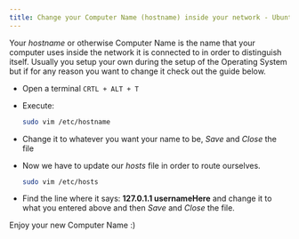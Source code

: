 ```yaml
---
title: Change your Computer Name (hostname) inside your network - Ubuntu
---
```


Your *hostname* or otherwise Computer Name is the name that your computer uses inside the network it is connected to in order to distinguish itself. Usually you setup your own during the setup of the Operating System but if for any reason you want to change it check out the guide below.

- Open a terminal ```CRTL + ALT + T```

- Execute:

    ```bash
    sudo vim /etc/hostname
    ```

- Change it to whatever you want your name to be, *Save* and *Close* the file

- Now we have to update our *hosts* file in order to route ourselves.

    ```bash
    sudo vim /etc/hosts
    ```

- Find the line where it says: **127.0.1.1 usernameHere** and change it to what you entered above and then *Save* and *Close* the file.

Enjoy your new Computer Name :)
